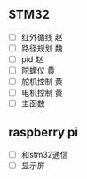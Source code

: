 ## STM32
- [ ] 红外循线 赵
- [ ] 路径规划 魏
- [ ] pid 赵
- [ ] 陀螺仪 黄
- [ ] 舵机控制 黄
- [ ] 电机控制 黄
- [ ] 主函数
## raspberry pi
- [ ] 和stm32通信
- [ ] 显示屏